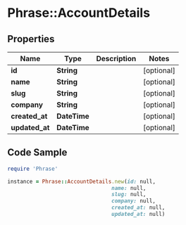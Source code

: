 # Phrase::AccountDetails

## Properties

Name | Type | Description | Notes
------------ | ------------- | ------------- | -------------
**id** | **String** |  | [optional] 
**name** | **String** |  | [optional] 
**slug** | **String** |  | [optional] 
**company** | **String** |  | [optional] 
**created_at** | **DateTime** |  | [optional] 
**updated_at** | **DateTime** |  | [optional] 

## Code Sample

```ruby
require 'Phrase'

instance = Phrase::AccountDetails.new(id: null,
                                 name: null,
                                 slug: null,
                                 company: null,
                                 created_at: null,
                                 updated_at: null)
```


